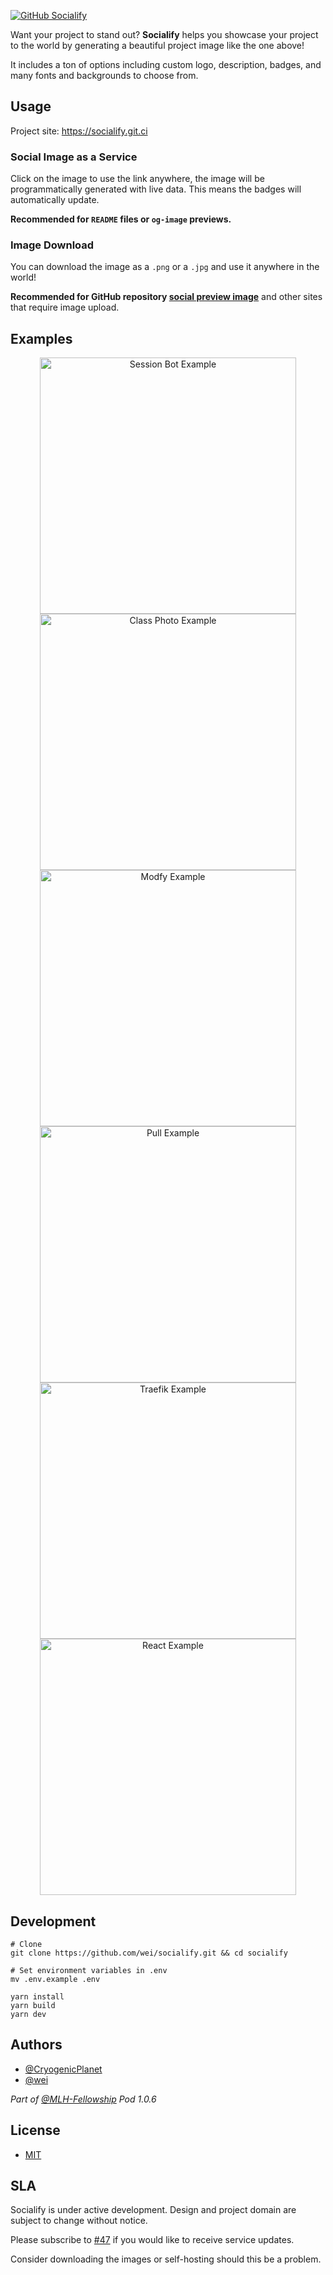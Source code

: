 [![GitHub Socialify][socialify-image]][socialify-edit-link]

Want your project to stand out? **Socialify** helps you showcase your project to the world by generating a beautiful project image like the one above!

It includes a ton of options including custom logo, description, badges, and many fonts and backgrounds to choose from.

## Usage

Project site: https://socialify.git.ci

### Social Image as a Service

Click on the image to use the link anywhere, the image will be programmatically generated with live data. This means the badges will automatically update.

**Recommended for `README` files or `og-image` previews.**

### Image Download

You can download the image as a `.png` or a `.jpg` and use it anywhere in the world!

**Recommended for GitHub repository [social preview image](https://docs.github.com/en/free-pro-team@latest/github/administering-a-repository/customizing-your-repositorys-social-media-preview)** and other sites that require image upload.

## Examples

<p align="center">
  <a href="https://socialify.git.ci/MLH-Fellowship/session-bot?description=1&font=Bitter&forks=0&issues=0&language=1&logo=https%3A%2F%2Fgist.githack.com%2Fwei%2F13e3f6e161cb1d0709abd847102dc80c%2Fraw%2Fmlh-color-square.svg&owner=0&pattern=Circuit%20Board&pulls=0&stargazers=0&theme=Light">
    <img width="410" alt="Session Bot Example" src="https://user-images.githubusercontent.com/5880908/95606888-fc222d80-0a28-11eb-890b-4a6366ec0042.png" />
  </a>

  <a href="https://socialify.git.ci/MLH-Fellowship/class-photo?font=Inter&language=0&logo=https%3A%2F%2Favatars0.githubusercontent.com%2Fu%2F65834464%3Fs%3D200%26v%3D4&pattern=Diagonal%20Stripes&stargazers=0">
    <img width="410" alt="Class Photo Example" src="https://user-images.githubusercontent.com/5880908/95606935-080def80-0a29-11eb-8f4f-e9c60413a4dc.png" />
  </a>

  <a href="https://socialify.git.ci/modfy/modfy.video?description=1&forks=1&issues=1&language=1&logo=https%3A%2F%2Fmodfy.video%2Fimages%2Flogo.png&owner=1&pattern=Plus&pulls=1&theme=Dark">
    <img width="410" alt="Modfy Example" src="https://user-images.githubusercontent.com/5880908/95606966-12c88480-0a29-11eb-9ef0-06c7054d0a50.png" />
  </a>

  <a href="https://socialify.git.ci/wei/pull?description=1&font=Source%20Code%20Pro&forks=1&issues=0&language=1&logo=https%3A%2F%2Fgist.githack.com%2Fwei%2F40d98877c6ac5f917d78ccfe72a0f928%2Fraw%2Fpull-18h.svg&pattern=Floating%20Cogs&theme=Light">
    <img width="410" alt="Pull Example" src="https://user-images.githubusercontent.com/5880908/95607005-1eb44680-0a29-11eb-8984-037b8b394bd4.png" />
  </a>

  <a href="https://socialify.git.ci/traefik/traefik?description=1&font=Rokkitt&forks=1&issues=0&language=0&logo=https%3A%2F%2Fpbs.twimg.com%2Fmedia%2FCcZdW37UcAA9DZz%3Fformat%3Dpng%26name%3Dsmall&owner=0&pattern=Signal&pulls=1&theme=Light">
    <img width="410" alt="Traefik Example" src="https://user-images.githubusercontent.com/5880908/95607038-2aa00880-0a29-11eb-80c2-245dcea50421.png" />
  </a>

  <a href="https://socialify.git.ci/facebook/react?description=1&font=Bitter&forks=0&language=0&logo=data%3Aimage%2Fsvg%2Bxml%3Bbase64%2CPHN2ZyB4bWxucz0iaHR0cDovL3d3dy53My5vcmcvMjAwMC9zdmciIHZpZXdCb3g9Ii0xMS41IC0xMC4yMzE3NCAyMyAyMC40NjM0OCI%2BCiAgPHRpdGxlPlJlYWN0IExvZ288L3RpdGxlPgogIDxjaXJjbGUgY3g9IjAiIGN5PSIwIiByPSIyLjA1IiBmaWxsPSIjNjFkYWZiIi8%2BCiAgPGcgc3Ryb2tlPSIjNjFkYWZiIiBzdHJva2Utd2lkdGg9IjEiIGZpbGw9Im5vbmUiPgogICAgPGVsbGlwc2Ugcng9IjExIiByeT0iNC4yIi8%2BCiAgICA8ZWxsaXBzZSByeD0iMTEiIHJ5PSI0LjIiIHRyYW5zZm9ybT0icm90YXRlKDYwKSIvPgogICAgPGVsbGlwc2Ugcng9IjExIiByeT0iNC4yIiB0cmFuc2Zvcm09InJvdGF0ZSgxMjApIi8%2BCiAgPC9nPgo8L3N2Zz4K&owner=0&pattern=Formal%20Invitation&pulls=1&theme=Dark">
    <img width="410" alt="React Example" src="https://user-images.githubusercontent.com/5880908/95607068-34c20700-0a29-11eb-8f4e-707844a71b13.png" />
  </a>
</p>

## Development

```shell
# Clone
git clone https://github.com/wei/socialify.git && cd socialify

# Set environment variables in .env
mv .env.example .env

yarn install
yarn build
yarn dev
```

## Authors

- [@CryogenicPlanet](https://github.com/CryogenicPlanet)
- [@wei](https://github.com/wei)

_Part of [@MLH-Fellowship](https://github.com/MLH-Fellowship) Pod 1.0.6_

## License

- [MIT](https://wei.mit-license.org)

## SLA

Socialify is under active development. Design and project domain are subject to change without notice.

Please subscribe to [#47](https://github.com/wei/socialify/issues/47) if you would like to receive service updates.

Consider downloading the images or self-hosting should this be a problem.

[socialify-image]: https://socialify.git.ci/wei/socialify/svg?description=1&font=Bitter&issues=1&language=1&owner=0&pattern=Charlie%20Brown&pulls=1&theme=Light
[socialify-edit-link]: https://socialify.git.ci/wei/socialify?description=1&font=Bitter&issues=1&language=1&owner=0&pattern=Charlie%20Brown&pulls=1&theme=Light
